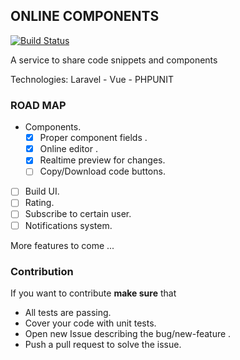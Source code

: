 ## ONLINE COMPONENTS 
[![Build Status](https://travis-ci.org/MagedAhmad/Realtime-components.svg?branch=master)](https://travis-ci.org/MagedAhmad/Realtime-components)

A service to share code snippets and components

Technologies: Laravel - Vue - PHPUNIT

### ROAD MAP

- Components.
    - [x] Proper component fields .  
    - [x] Online editor .
    - [x] Realtime preview for changes.
    - [ ] Copy/Download code buttons.
- [ ] Build UI.
- [ ] Rating.
- [ ] Subscribe to certain user.
- [ ] Notifications system.

More features to come ... 

### Contribution 

If you want to contribute <b>make sure</b> that 

- All tests are passing.
- Cover your code with unit tests.
- Open new Issue describing the bug/new-feature .
- Push a pull request to solve the issue.
